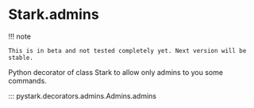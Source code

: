 # Stark.admins

!!! note

    This is in beta and not tested completely yet. Next version will be stable.

Python decorator of class Stark to allow only admins to you some commands.


::: pystark.decorators.admins.Admins.admins
